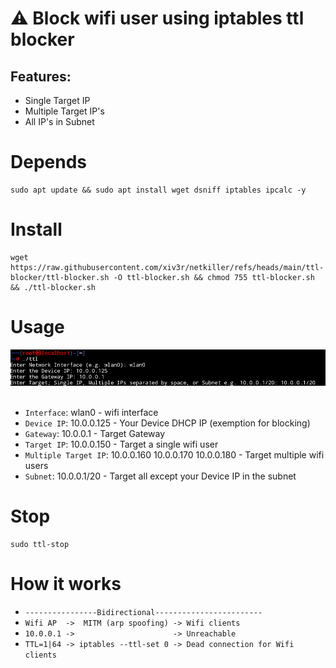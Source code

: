 # ⚠️ Block wifi user using iptables ttl blocker

## Features:
- Single Target IP
- Multiple Target IP's
- All IP's in Subnet

# Depends
```
sudo apt update && sudo apt install wget dsniff iptables ipcalc -y
```

# Install
```
wget https://raw.githubusercontent.com/xiv3r/netkiller/refs/heads/main/ttl-blocker/ttl-blocker.sh -O ttl-blocker.sh && chmod 755 ttl-blocker.sh && ./ttl-blocker.sh
```

# Usage
<div align="center">

<img src="https://github.com/xiv3r/netkiller/blob/main/ttl-blocker/ttl.png">
</div>
<br>

- `Interface`: wlan0 - wifi interface
- `Device IP`: 10.0.0.125 - Your Device DHCP IP (exemption for blocking)
- `Gateway`: 10.0.0.1 - Target Gateway
- `Target IP`: 10.0.0.150 - Target a single wifi user
- `Multiple Target IP`: 10.0.0.160 10.0.0.170 10.0.0.180 - Target multiple wifi users
- `Subnet`: 10.0.0.1/20 - Target all except your Device IP in the subnet

# Stop
```
sudo ttl-stop
```

# How it works 
- `----------------Bidirectional------------------------`
- `Wifi AP  ->  MITM (arp spoofing) -> Wifi clients` 
- `10.0.0.1 ->                      -> Unreachable`
- `TTL=1|64 -> iptables --ttl-set 0 -> Dead connection for Wifi clients`

